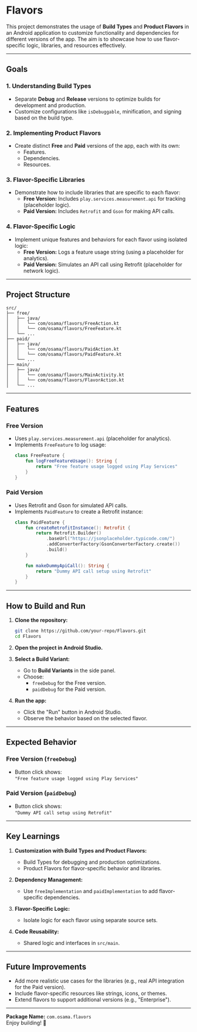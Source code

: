 
# **Flavors**

This project demonstrates the usage of **Build Types** and **Product Flavors** in an Android application to customize functionality and dependencies for different versions of the app. The aim is to showcase how to use flavor-specific logic, libraries, and resources effectively.

---

## **Goals**

### 1. Understanding Build Types
- Separate **Debug** and **Release** versions to optimize builds for development and production.
- Customize configurations like `isDebuggable`, minification, and signing based on the build type.

### 2. Implementing Product Flavors
- Create distinct **Free** and **Paid** versions of the app, each with its own:
  - Features.
  - Dependencies.
  - Resources.

### 3. Flavor-Specific Libraries
- Demonstrate how to include libraries that are specific to each flavor:
  - **Free Version:** Includes `play.services.measurement.api` for tracking (placeholder logic).
  - **Paid Version:** Includes `Retrofit` and `Gson` for making API calls.

### 4. Flavor-Specific Logic
- Implement unique features and behaviors for each flavor using isolated logic:
  - **Free Version:** Logs a feature usage string (using a placeholder for analytics).
  - **Paid Version:** Simulates an API call using Retrofit (placeholder for network logic).

---

## **Project Structure**

```
src/
├── free/
│   ├── java/
│   │   └── com/osama/flavors/FreeAction.kt
│   │   └── com/osama/flavors/FreeFeature.kt
│   └── ...
├── paid/
│   ├── java/
│   │   └── com/osama/flavors/PaidAction.kt
│   │   └── com/osama/flavors/PaidFeature.kt
│   └── ...
├── main/
│   ├── java/
│   │   └── com/osama/flavors/MainActivity.kt
│   │   └── com/osama/flavors/FlavorAction.kt
│   └── ...
```

---

## **Features**

### Free Version
- Uses `play.services.measurement.api` (placeholder for analytics).
- Implements `FreeFeature` to log usage:
  ```kotlin
  class FreeFeature {
      fun logFreeFeatureUsage(): String {
          return "Free feature usage logged using Play Services"
      }
  }
  ```

### Paid Version
- Uses Retrofit and Gson for simulated API calls.
- Implements `PaidFeature` to create a Retrofit instance:
  ```kotlin
  class PaidFeature {
      fun createRetrofitInstance(): Retrofit {
          return Retrofit.Builder()
              .baseUrl("https://jsonplaceholder.typicode.com/")
              .addConverterFactory(GsonConverterFactory.create())
              .build()
      }

      fun makeDummyApiCall(): String {
          return "Dummy API call setup using Retrofit"
      }
  }
  ```

---

## **How to Build and Run**

1. **Clone the repository:**
   ```bash
   git clone https://github.com/your-repo/Flavors.git
   cd Flavors
   ```

2. **Open the project in Android Studio.**

3. **Select a Build Variant:**
   - Go to **Build Variants** in the side panel.
   - Choose:
     - `freeDebug` for the Free version.
     - `paidDebug` for the Paid version.

4. **Run the app:**
   - Click the "Run" button in Android Studio.
   - Observe the behavior based on the selected flavor.

---

## **Expected Behavior**

### Free Version (`freeDebug`)
- Button click shows:  
  `"Free feature usage logged using Play Services"`

### Paid Version (`paidDebug`)
- Button click shows:  
  `"Dummy API call setup using Retrofit"`

---

## **Key Learnings**

1. **Customization with Build Types and Product Flavors:**
   - Build Types for debugging and production optimizations.
   - Product Flavors for flavor-specific behavior and libraries.

2. **Dependency Management:**
   - Use `freeImplementation` and `paidImplementation` to add flavor-specific dependencies.

3. **Flavor-Specific Logic:**
   - Isolate logic for each flavor using separate source sets.

4. **Code Reusability:**
   - Shared logic and interfaces in `src/main`.

---

## **Future Improvements**

- Add more realistic use cases for the libraries (e.g., real API integration for the Paid version).
- Include flavor-specific resources like strings, icons, or themes.
- Extend flavors to support additional versions (e.g., "Enterprise").

---

**Package Name:** `com.osama.flavors`  
Enjoy building! 🚀
